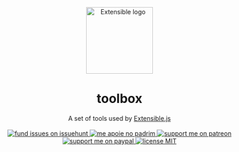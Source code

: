 <p align="center">
  <a href="#logo">
    <img id="logo" src="https://i.imgur.com/eIPf5Eo.png" width="150" height="150" alt="Extensible logo" />
  </a>
  <h1 align="center">toolbox</h1>
</p>

<p align="center">
  A set of tools used by <a href="https://github.com/extensiblejs/extensible">Extensible.js</a>
  <br><br>
  <a href="https://issuehunt.io/r/extensiblejs/toolbox">
    <img src="https://img.shields.io/badge/fund%20issues%20on-issuehunt-blueviolet?style=flat-square" alt="fund issues on issuehunt" />
  </a>  
  <a href="https://www.padrim.com.br/daltonmenezes">
    <img src="https://img.shields.io/badge/apoie%20no-padrim-blueviolet?style=flat-square" alt="me apoie no padrim" />
  </a>
  <a href="https://www.patreon.com/daltonmenezes">
    <img src="https://img.shields.io/badge/support%20on-patreon-blueviolet?style=flat-square" alt="support me on patreon" />
  </a>
  <a href="https://paypal.me/daltonmenezes">
    <img src="https://img.shields.io/badge/support%20on-paypal-blueviolet?style=flat-square" alt="support me on paypal" />
  </a>
  <a href="https://github.com/extensiblejs/toolbox/blob/master/README.md">
    <img src="https://img.shields.io/badge/license%20-MIT-blueviolet?style=flat-square" alt="license MIT" />
  </a>
</p>
